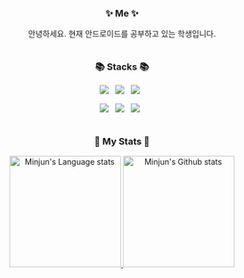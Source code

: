 <div align="center">
<h3>✨ Me ✨</h3>
<p>안녕하세요. 현재 안드로이드를 공부하고 있는 학생입니다.</p>
</div>

#
<div align="center">
<h3>📚 Stacks 📚</h3>
<p>
<img src="https://img.shields.io/badge/Android-3DDC84.svg?&style=for-the-badge&logo=Android&logoColor=white"/>&nbsp;&nbsp;
<img src="https://img.shields.io/badge/Java-007396?style=for-the-badge&logo=OpenJDK&logoColor=white"/>&nbsp;&nbsp; 
<img src="https://img.shields.io/badge/Kotlin-%237F52FF.svg?style=for-the-badge&logo=kotlin&logoColor=white"/>&nbsp;&nbsp; 
<p>
<img src="https://img.shields.io/badge/Android Studio-3DDC84.svg?style=for-the-badge&logo=Android Studio&logoColor=white"/>&nbsp;&nbsp;
<img src="https://img.shields.io/badge/IntelliJ IDEA-000000.svg?style=for-the-badge&logo=Intellij IDEA&logoColor=white"/>&nbsp;&nbsp;
<img src="https://img.shields.io/badge/GitHub-181717?style=for-the-badge&logo=GitHub&logoColor=white"/>&nbsp;&nbsp;
</div>
  
#
<div align="center"> 
<h3>👑 My Stats 👑</h3>
<a href="https://github.com/anuraghazra/github-readme-stats">
<img height=200 src="https://github-readme-stats-git-masterrstaa-rickstaa.vercel.app/api/top-langs/?username=damon-911&layout=compact&langs_count=6&hide_border=true&include_orgs=true&theme=tokyonight" alt="Minjun's Language stats" />
</a>
<a href="https://github.com/anuraghazra/github-readme-stats">
<img height=200 src="https://github-readme-stats-git-masterrstaa-rickstaa.vercel.app/api?username=damon-911&show_icons=true&count_private=true&card_width=400&include_all_commits=true&include_orgs=true&theme=tokyonight" alt="Minjun's Github stats" />
</a>
</div>
  
<!--
**damon-911/damon-911** is a ✨ _special_ ✨ repository because its `README.md` (this file) appears on your GitHub profile.

Here are some ideas to get you started:

- 🔭 I’m currently working on ...
- 🌱 I’m currently learning ...
- 👯 I’m looking to collaborate on ...
- 🤔 I’m looking for help with ...
- 💬 Ask me about ...
- 📫 How to reach me: ...
- 😄 Pronouns: ...
- ⚡ Fun fact: ...
-->

